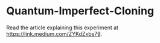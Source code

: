 # Quantum-Imperfect-Cloning
Read the article explaining this experiment at https://link.medium.com/ZYKdZxbs79.
